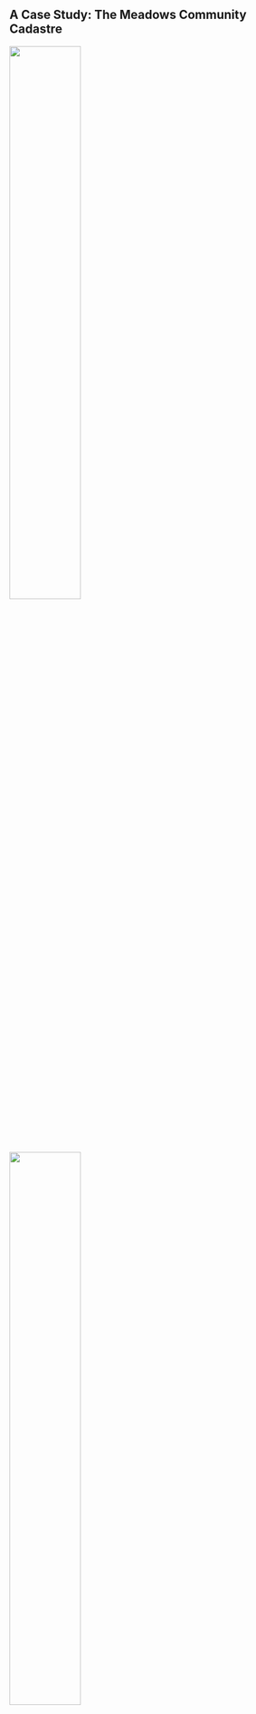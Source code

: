 ## A Case Study: The Meadows Community Cadastre

<img src="https://media.giphy.com/media/v1.Y2lkPTc5MGI3NjExOGYwdXRnMzlvdDEwdmFnaWtyMXZ3d3duZ3cwdHRzcWhvNmc0ZnUwNCZlcD12MV9pbnRlcm5hbF9naWZfYnlfaWQmY3Q9Zw/YHoKsbmM2UfMdqc3xu/giphy.gif" width="50%" />

<img src="https://media.giphy.com/media/v1.Y2lkPTc5MGI3NjExcGFuMTEwcGNkMjVtd3FzdDV4bjRkY290dnBoYjliaDhydmFtMHJpdCZlcD12MV9pbnRlcm5hbF9naWZfYnlfaWQmY3Q9Zw/ojUq32cEHHYj39DwBW/giphy.gif" width="50%" />


<img src="[https://media.giphy.com/media/v1.Y2lkPTc5MGI3NjExcGFuMTEwcGNkMjVtd3FzdDV4bjRkY290dnBoYjliaDhydmFtMHJpdCZlcD12MV9pbnRlcm5hbF9naWZfYnlfaWQmY3Q9Zw/ojUq32cEHHYj39DwBW/giphy.gif](https://media.giphy.com/media/v1.Y2lkPTc5MGI3NjExcGFuMTEwcGNkMjVtd3FzdDV4bjRkY290dnBoYjliaDhydmFtMHJpdCZlcD12MV9pbnRlcm5hbF9naWZfYnlfaWQmY3Q9Zw/ojUq32cEHHYj39DwBW/giphy.gif)" width="50%" />




[Click here for a closer look](https://felt.com/map/The-Meadows-Community-Cadastre-zSR9C9CHsOSSy9BIRiv9Ayx4OD?loc=52.939297,-1.145295,17.9z&share=1)

</div>

<div style="text-align: center;">

[Click here for a closer look](https://felt.com/map/The-Meadows-Community-Cadastre-zSR9C9CHsOSSy9BIRiv9Ayx4OD?loc=52.939297,-1.145295,17.9z&share=1)

</div>

## Create your own Community Cadastre


## Table of Contents
1. [Download the Open Source Software](#one-download-software)
2. [Mapping with QGIS](#two-using-qgis-to-map-the-geospatial-data)
3. [Machine Learning in Jupyter Notebooks to Predict Building Age](#three-using-jupyter-notebooks-to-do-the-machine-learning-building-age-predictions)
4. [Uploading Data to Felt](#four-using-felt-to-upload-the-data)

---

## ONE: Download the Open Source Software
- **Download QGIS**: Get the latest version from [QGIS.org](https://www.qgis.org/en/site/forusers/download.html)
- **Download QGIS plugins**: Get the latest version from [MichaelMinn.com](https://michaelminn.com/linux/mmqgis/)

---

## TWO: Using QGIS to Map the Geospatial Data

### Getting Started
- **Download files**: Rename the downloaded files as `a_boundary`, `b_land`, etc. to be your new layers, and rearrange them as required.

### Projection
- **Ensure Correct Projection**: Transform your local British data layers to British National Grid (BNG - 27700).

### Data Cleaning

#### Wards
- From the Local Authority Ward Boundaries, select only the relevant ward(s) (i.e., Meadows)
- Remove any unnecessary columns from the attribute table, as this will slow down the processing and be unuseful to users viewing the map.

#### Land Polygons

##### Location
- Select land polygons that are in the area of interest.
- Use 'Select by Location' to choose polygons that intersect with `a_boundary`.

##### Size
- Find out the area of the largest single-dwelling piece of land.
- Filter polygons with `Area > 1283` and remove them.
- Remove unnecessary columns from the attribute table.

#### Building Polygons
- Use the field expression calculator to filter house-related buildings
  `"building" = 'detached' OR "building" = 'house' OR "building" = 'residential' OR "building" = 'semidetached_house' OR "building" = 'terrace' OR 'building' = 'yes'`

#### Additional Steps
- Invert feature selection and delete non-residential features.
- Make the layer editable and delete extra large houses (`Area > 244`).
- Select garages by feature type and remove them.

#### Attribute Editing
- Add an attribute named `Private`.
  1. Open the attribute table
  2. Make the layer editable
  3. Open the attribute field calculator
  4. Create a boolean field with the expression `overlay_intersects (ncc_owned_layer)`

#### Spatial Join
- Use MMQGIS -> Combine -> Spatial Join
- Output as a new layer called `cadastre`

#### Final Steps
- Calculate the building-to-land ratio using the attribute table
- Save changes to the layer
- Export layer as `.csv` (save as `cadastre_output`)
- Manually label some data based on available archetype maps or visual survey

---

## THREE: Machine Learning in Jupyter Notebooks to Predict Building Age
- For full details run the code, and read the comments in the notebooks.
- But start off here by downloading the code and running locally:
<br>
Clone the directory

```
$ git clone [https://github.com/InfobyAdrienne/Test-React-Express.git](https://github.com/99ltaylor/community_cadastre.git)
```

---

## FOUR: Using Felt to Upload the Data
- Register for a free account at [Felt.com](https://www.felt.com)
- Use their drag-and-drop file system to upload your data.

See your community cadastre take shape!

